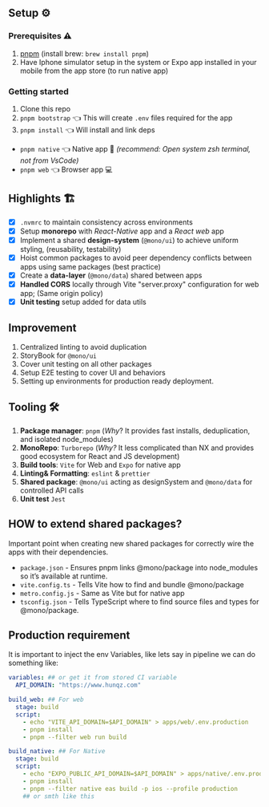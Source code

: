 ## Setup ⚙️

### Prerequisites ⚠️

1. [pnpm](https://pnpm.io/installation) (install brew: `brew install pnpm`)
2. Have Iphone simulator setup in the system or Expo app installed in your mobile from the app store (to run native app)

### Getting started

1. Clone this repo
2. `pnpm bootstrap` 👈 This will create `.env` files required for the app
3. `pnpm install` 👈 Will install and link deps

- `pnpm native` 👈 Native app 📱 _(recommend: Open system zsh terminal, not from VsCode)_
- `pnpm web` 👈 Browser app 💻

## Highlights 🏗️

- [x] `.nvmrc` to maintain consistency across environments
- [x] Setup **monorepo** with _React-Native_ app and a _React web_ app
- [x] Implement a shared **design-system** (`@mono/ui`) to achieve uniform styling, (reusability, testability)
- [x] Hoist common packages to avoid peer dependency conflicts between apps using same packages (best practice)
- [x] Create a **data-layer** (`@mono/data`) shared between apps
- [x] **Handled CORS** locally through Vite "server.proxy" configuration for web app; (Same origin policy)
- [x] **Unit testing** setup added for data utils

## Improvement

1. Centralized linting to avoid duplication
2. StoryBook for `@mono/ui`
3. Cover unit testing on all other packages
4. Setup E2E testing to cover UI and behaviors
5. Setting up environments for production ready deployment.

## Tooling 🛠️

1. **Package manager**: `pnpm` (_Why_? It provides fast installs, deduplication, and isolated node_modules)
2. **MonoRepo**: `Turborepo` (_Why?_ It less complicated than NX and provides good ecosystem for React and JS development)
3. **Build tools**: `Vite` for Web and `Expo` for native app
4. **Linting& Formatting**: `eslint` & `prettier`
5. **Shared package**: `@mono/ui` acting as designSystem and `@mono/data` for controlled API calls
6. **Unit test** `Jest`

## HOW to extend shared packages?

Important point when creating new shared packages for correctly wire the apps with their dependencies.

- `package.json` - Ensures pnpm links @mono/package into node_modules so it’s available at runtime.
- `vite.config.ts` - Tells Vite how to find and bundle @mono/package
- `metro.config.js` - Same as Vite but for native app
- `tsconfig.json` - Tells TypeScript where to find source files and types for @mono/package.

## Production requirement

It is important to inject the env Variables, like lets say in pipeline we can do something like:

```yaml
variables: ## or get it from stored CI variable
  API_DOMAIN: "https://www.hunqz.com"

build_web: ## For web
  stage: build
  script:
    - echo "VITE_API_DOMAIN=$API_DOMAIN" > apps/web/.env.production
    - pnpm install
    - pnpm --filter web run build

build_native: ## For Native
  stage: build
  script:
    - echo "EXPO_PUBLIC_API_DOMAIN=$API_DOMAIN" > apps/native/.env.production
    - pnpm install
    - pnpm --filter native eas build -p ios --profile production
    ## or smth like this
```
